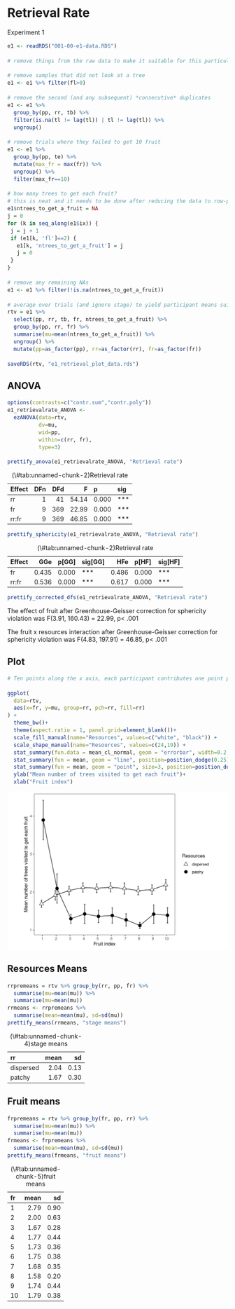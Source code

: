 # Retrieval Rate

Experiment 1




```r
e1 <- readRDS("001-00-e1-data.RDS")

# remove things from the raw data to make it suitable for this particular analysis

# remove samples that did not look at a tree
e1 <- e1 %>% filter(fl>0)

# remove the second (and any subsequent) *consecutive* duplicates
e1 <- e1 %>% 
  group_by(pp, rr, tb) %>% 
  filter(is.na(tl != lag(tl)) | tl != lag(tl)) %>% 
  ungroup()

# remove trials where they failed to get 10 fruit
e1 <- e1 %>% 
  group_by(pp, te) %>% 
  mutate(max_fr = max(fr)) %>% 
  ungroup() %>% 
  filter(max_fr==10)

# how many trees to get each fruit?
# this is neat and it needs to be done after reducing the data to row-per-valid-tree-visit
e1$ntrees_to_get_a_fruit = NA
j = 0
for (k in seq_along(e1$ix)) {
 j = j + 1
 if (e1[k, 'fl']==2) {
   e1[k, 'ntrees_to_get_a_fruit'] = j
   j = 0
 }
}

# remove any remaining NAs
e1 <- e1 %>% filter(!is.na(ntrees_to_get_a_fruit))

# average over trials (and ignore stage) to yield participant means suitable for ggplot and ANOVA
rtv = e1 %>% 
  select(pp, rr, tb, fr, ntrees_to_get_a_fruit) %>% 
  group_by(pp, rr, fr) %>% 
  summarise(mu=mean(ntrees_to_get_a_fruit)) %>% 
  ungroup() %>% 
  mutate(pp=as_factor(pp), rr=as_factor(rr), fr=as_factor(fr))

saveRDS(rtv, "e1_retrieval_plot_data.rds")
```

## ANOVA


```r
options(contrasts=c("contr.sum","contr.poly"))
e1_retrievalrate_ANOVA <- 
  ezANOVA(data=rtv,
          dv=mu,
          wid=pp,
          within=c(rr, fr),
          type=3)

prettify_anova(e1_retrievalrate_ANOVA, "Retrieval rate")
```

<table class="table" style="width: auto !important; ">
<caption>(\#tab:unnamed-chunk-2)Retrieval rate</caption>
 <thead>
  <tr>
   <th style="text-align:left;"> Effect </th>
   <th style="text-align:right;"> DFn </th>
   <th style="text-align:right;"> DFd </th>
   <th style="text-align:right;"> F </th>
   <th style="text-align:left;"> p </th>
   <th style="text-align:left;"> sig </th>
  </tr>
 </thead>
<tbody>
  <tr>
   <td style="text-align:left;"> rr </td>
   <td style="text-align:right;"> 1 </td>
   <td style="text-align:right;"> 41 </td>
   <td style="text-align:right;"> 54.14 </td>
   <td style="text-align:left;"> 0.000 </td>
   <td style="text-align:left;"> *** </td>
  </tr>
  <tr>
   <td style="text-align:left;"> fr </td>
   <td style="text-align:right;"> 9 </td>
   <td style="text-align:right;"> 369 </td>
   <td style="text-align:right;"> 22.99 </td>
   <td style="text-align:left;"> 0.000 </td>
   <td style="text-align:left;"> *** </td>
  </tr>
  <tr>
   <td style="text-align:left;"> rr:fr </td>
   <td style="text-align:right;"> 9 </td>
   <td style="text-align:right;"> 369 </td>
   <td style="text-align:right;"> 46.85 </td>
   <td style="text-align:left;"> 0.000 </td>
   <td style="text-align:left;"> *** </td>
  </tr>
</tbody>
</table>

```r
prettify_sphericity(e1_retrievalrate_ANOVA, "Retrieval rate")
```

<table class="table" style="width: auto !important; ">
<caption>(\#tab:unnamed-chunk-2)Retrieval rate</caption>
 <thead>
  <tr>
   <th style="text-align:left;"> Effect </th>
   <th style="text-align:right;"> GGe </th>
   <th style="text-align:left;"> p[GG] </th>
   <th style="text-align:left;"> sig[GG] </th>
   <th style="text-align:right;"> HFe </th>
   <th style="text-align:left;"> p[HF] </th>
   <th style="text-align:left;"> sig[HF] </th>
  </tr>
 </thead>
<tbody>
  <tr>
   <td style="text-align:left;"> fr </td>
   <td style="text-align:right;"> 0.435 </td>
   <td style="text-align:left;"> 0.000 </td>
   <td style="text-align:left;"> *** </td>
   <td style="text-align:right;"> 0.486 </td>
   <td style="text-align:left;"> 0.000 </td>
   <td style="text-align:left;"> *** </td>
  </tr>
  <tr>
   <td style="text-align:left;"> rr:fr </td>
   <td style="text-align:right;"> 0.536 </td>
   <td style="text-align:left;"> 0.000 </td>
   <td style="text-align:left;"> *** </td>
   <td style="text-align:right;"> 0.617 </td>
   <td style="text-align:left;"> 0.000 </td>
   <td style="text-align:left;"> *** </td>
  </tr>
</tbody>
</table>

```r
prettify_corrected_dfs(e1_retrievalrate_ANOVA, "Retrieval rate")
```



The effect of fruit after Greenhouse-Geisser correction for sphericity violation was F(3.91, 160.43) = 22.99, p< .001

The fruit x resources interaction after Greenhouse-Geisser correction for sphericity violation was F(4.83, 197.91) = 46.85, p< .001


## Plot


```r
# Ten points along the x axis, each participant contributes one point per cell

ggplot(
  data=rtv, 
  aes(x=fr, y=mu, group=rr, pch=rr, fill=rr)
) +
  theme_bw()+
  theme(aspect.ratio = 1, panel.grid=element_blank())+
  scale_fill_manual(name="Resources", values=c("white", "black")) +
  scale_shape_manual(name="Resources", values=c(24,19)) +
  stat_summary(fun.data = mean_cl_normal, geom = "errorbar", width=0.2, position=position_dodge(0.25)) +
  stat_summary(fun = mean, geom = "line", position=position_dodge(0.25)) + 
  stat_summary(fun = mean, geom = "point", size=3, position=position_dodge(0.25))+
  ylab("Mean number of trees visited to get each fruit")+
  xlab("Fruit index")
```

<img src="e1_figures/e1retrievalrate-1.png" width="672" />

## Resources Means


```r
rrpremeans = rtv %>% group_by(rr, pp, fr) %>%
  summarise(mu=mean(mu)) %>% 
  summarise(mu=mean(mu)) 
rrmeans <- rrpremeans %>% 
  summarise(mean=mean(mu), sd=sd(mu))
prettify_means(rrmeans, "stage means")
```

<table class="table" style="width: auto !important; ">
<caption>(\#tab:unnamed-chunk-4)stage means</caption>
 <thead>
  <tr>
   <th style="text-align:left;"> rr </th>
   <th style="text-align:right;"> mean </th>
   <th style="text-align:right;"> sd </th>
  </tr>
 </thead>
<tbody>
  <tr>
   <td style="text-align:left;"> dispersed </td>
   <td style="text-align:right;"> 2.04 </td>
   <td style="text-align:right;"> 0.13 </td>
  </tr>
  <tr>
   <td style="text-align:left;"> patchy </td>
   <td style="text-align:right;"> 1.67 </td>
   <td style="text-align:right;"> 0.30 </td>
  </tr>
</tbody>
</table>

## Fruit means


```r
frpremeans = rtv %>% group_by(fr, pp, rr) %>%
  summarise(mu=mean(mu)) %>% 
  summarise(mu=mean(mu))  
frmeans <- frpremeans %>% 
  summarise(mean=mean(mu), sd=sd(mu))
prettify_means(frmeans, "fruit means")
```

<table class="table" style="width: auto !important; ">
<caption>(\#tab:unnamed-chunk-5)fruit means</caption>
 <thead>
  <tr>
   <th style="text-align:left;"> fr </th>
   <th style="text-align:right;"> mean </th>
   <th style="text-align:right;"> sd </th>
  </tr>
 </thead>
<tbody>
  <tr>
   <td style="text-align:left;"> 1 </td>
   <td style="text-align:right;"> 2.79 </td>
   <td style="text-align:right;"> 0.90 </td>
  </tr>
  <tr>
   <td style="text-align:left;"> 2 </td>
   <td style="text-align:right;"> 2.00 </td>
   <td style="text-align:right;"> 0.63 </td>
  </tr>
  <tr>
   <td style="text-align:left;"> 3 </td>
   <td style="text-align:right;"> 1.67 </td>
   <td style="text-align:right;"> 0.28 </td>
  </tr>
  <tr>
   <td style="text-align:left;"> 4 </td>
   <td style="text-align:right;"> 1.77 </td>
   <td style="text-align:right;"> 0.44 </td>
  </tr>
  <tr>
   <td style="text-align:left;"> 5 </td>
   <td style="text-align:right;"> 1.73 </td>
   <td style="text-align:right;"> 0.36 </td>
  </tr>
  <tr>
   <td style="text-align:left;"> 6 </td>
   <td style="text-align:right;"> 1.75 </td>
   <td style="text-align:right;"> 0.38 </td>
  </tr>
  <tr>
   <td style="text-align:left;"> 7 </td>
   <td style="text-align:right;"> 1.68 </td>
   <td style="text-align:right;"> 0.35 </td>
  </tr>
  <tr>
   <td style="text-align:left;"> 8 </td>
   <td style="text-align:right;"> 1.58 </td>
   <td style="text-align:right;"> 0.20 </td>
  </tr>
  <tr>
   <td style="text-align:left;"> 9 </td>
   <td style="text-align:right;"> 1.74 </td>
   <td style="text-align:right;"> 0.44 </td>
  </tr>
  <tr>
   <td style="text-align:left;"> 10 </td>
   <td style="text-align:right;"> 1.79 </td>
   <td style="text-align:right;"> 0.38 </td>
  </tr>
</tbody>
</table>

